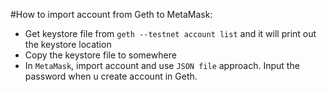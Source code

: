 #How to import account from Geth to MetaMask:

- Get keystore file from `geth --testnet account list` and it will print out the keystore location
- Copy the keystore file to somewhere
- In `MetaMask`, import account and use `JSON file` approach. Input the password when u create account in Geth. 